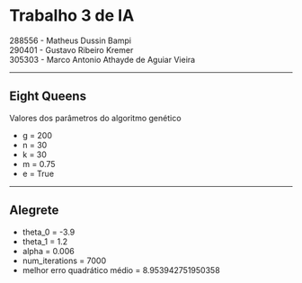 
# Trabalho 3 de IA

288556 - Matheus Dussin Bampi
\
290401 - Gustavo Ribeiro Kremer
\
305303 - Marco Antonio Athayde de Aguiar Vieira

---

## Eight Queens

Valores dos parâmetros do algoritmo genético

- g = 200
- n = 30
- k = 30
- m = 0.75
- e = True

---

## Alegrete

- theta_0 = -3.9
- theta_1 = 1.2
- alpha = 0.006
- num_iterations = 7000
- melhor erro quadrático médio = 8.953942751950358
